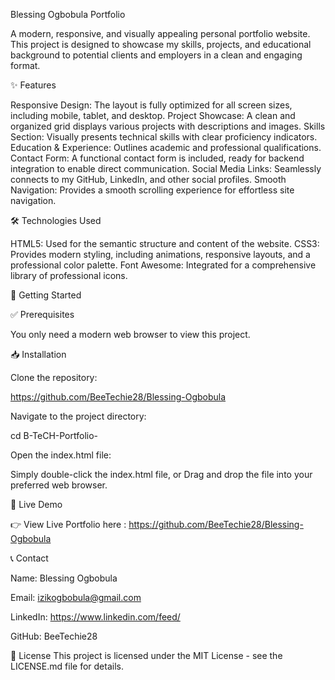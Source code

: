 Blessing Ogbobula Portfolio

A modern, responsive, and visually appealing personal portfolio website. This project is designed to showcase my skills, projects, and educational background to potential clients and employers in a clean and engaging format.

✨ Features

Responsive Design: The layout is fully optimized for all screen sizes, including mobile, tablet, and desktop.
Project Showcase: A clean and organized grid displays various projects with descriptions and images.
Skills Section: Visually presents technical skills with clear proficiency indicators.
Education & Experience: Outlines academic and professional qualifications.
Contact Form: A functional contact form is included, ready for backend integration to enable direct communication.
Social Media Links: Seamlessly connects to my GitHub, LinkedIn, and other social profiles.
Smooth Navigation: Provides a smooth scrolling experience for effortless site navigation.


🛠️ Technologies Used

HTML5: Used for the semantic structure and content of the website.
CSS3: Provides modern styling, including animations, responsive layouts, and a professional color palette.
Font Awesome: Integrated for a comprehensive library of professional icons.


🚀 Getting Started

✅ Prerequisites

You only need a modern web browser to view this project.

📥 Installation

Clone the repository:

https://github.com/BeeTechie28/Blessing-Ogbobula

Navigate to the project directory:

cd B-TeCH-Portfolio-

Open the index.html file:

Simply double-click the index.html file, or
Drag and drop the file into your preferred web browser.


🔗 Live Demo

👉 View Live Portfolio here : https://github.com/BeeTechie28/Blessing-Ogbobula

📞 Contact

Name: Blessing Ogbobula

Email: izikogbobula@gmail.com

LinkedIn: https://www.linkedin.com/feed/

GitHub: BeeTechie28

📄 License
This project is licensed under the MIT License - see the LICENSE.md file for details.
